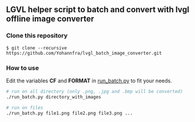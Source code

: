 ## LGVL helper script to batch and convert with lvgl offline image converter

### Clone this repository

```
$ git clone --recursive https://github.com/Yohannfra/lvgl_batch_image_converter.git
```


### How to use

Edit the variables **CF** and **FORMAT** in [run_batch.py](./run_batch.py) to fit your needs.

```bash
# run on all directory (only .png, .jpg and .bmp will be converted)
./run_batch.py directory_with_images

# run on files
./run_batch.py file1.png file2.png file3.png ...
```
